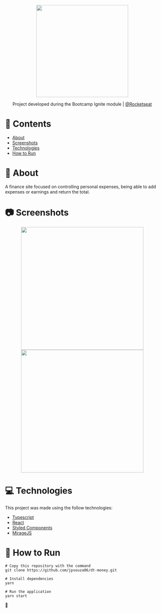 
<div align="center">
  <img src="https://user-images.githubusercontent.com/54922299/139532098-6aff9534-bb59-4657-b145-6b181a69c9e3.png" width="300">
</div>
<p align="center">
    Project developed during the Bootcamp Ignite module | <a href="https://github.com/Rocketseat">@Rocketseat</a>
</p
  
 ## 

# 📌 Contents

* [About](#rocket-about)
* [Screenshots](#camera-screenshots) 
* [Technologies](#rocket-technologies) 
* [How to Run](#wrench-how-to-run)


# :rocket: About

A finance site focused on controlling personal expenses, being able to add expenses or earnings and return the total.

##


# :camera: Screenshots

<div align="center">
  <img src="https://user-images.githubusercontent.com/54922299/139531584-349125cd-db39-48bf-a867-83dfab07fb94.jpeg" width="400px">
  <img src="https://user-images.githubusercontent.com/54922299/139531585-6b31e2d9-ab37-45f0-84ef-ff02e12ef224.jpeg" width="400px">
</div>




# :computer: Technologies
This project was made using the follow technologies:

* [Typescript](https://www.typescriptlang.org/)      
* [React](https://reactjs.org/)      
* [Styled Components](https://styled-components.com/)
* [MirageJS](https://miragejs.com/)






# :wrench: How to Run
```
# Copy this repository with the command
git clone https://github.com/jpsouza06/dt-money.git

# Install dependencies
yarn 

# Run the application
yarn start

```

🤙
